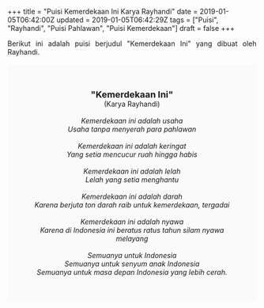 +++
title = "Puisi Kemerdekaan Ini Karya Rayhandi"
date = 2019-01-05T06:42:00Z
updated = 2019-01-05T06:42:29Z
tags = ["Puisi", "Rayhandi", "Puisi Pahlawan", "Puisi Kemerdekaan"]
draft = false
+++

<div dir="ltr" style="text-align: left;" trbidi="on"><div style="text-align: justify;">Berikut ini adalah puisi berjudul "Kemerdekaan Ini" yang dibuat oleh Rayhandi.</div><br /><div style="background: #FAFAFA; font-size: 14px; height: auto; margin: 0 auto; padding: 50px; text-align: center; width: auto;"><span style="font-size: 18px;"><b>"Kemerdekaan Ini"</b></span><br />(Karya Rayhandi)<br /><br /><i>Kemerdekaan ini adalah usaha<br />Usaha tanpa menyerah para pahlawan<br /><br />Kemerdekaan ini adalah keringat<br />Yang setia mencucur ruah hingga habis<br /><br />Kemerdekaan ini adalah lelah<br />Lelah yang setia menghantu<br /><br />Kemerdekaan ini adalah darah<br />Karena berjuta ton darah raib untuk kemerdekaan, tergadai<br /><br />Kemerdekaan ini adalah nyawa<br />Karena di Indonesia ini beratus ratus tahun silam nyawa melayang<br /><br />Semuanya untuk Indonesia<br />Semuanya untuk senyum anak Indonesia<br />Semuanya untuk masa depan Indonesia yang lebih cerah.</i> </div></div>
